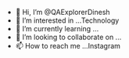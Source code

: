 - 👋 Hi, I’m @QAExplorerDinesh
- 👀 I’m interested in ...Technology
- 🌱 I’m currently learning ...
- 💞️ I’m looking to collaborate on ...
- 📫 How to reach me ...Instagram

<!---
QAExplorerDinesh/QAExplorerDinesh is a ✨ special ✨ repository because its `README.md` (this file) appears on your GitHub profile.
You can click the Preview link to take a look at your changes.
--->
